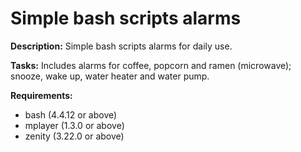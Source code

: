 # Simple bash scripts alarms
**Description:**
Simple bash scripts alarms for daily use.

**Tasks:**
Includes alarms for coffee, popcorn and ramen (microwave); snooze, wake up, water heater and water pump.

**Requirements:**

- bash (4.4.12 or above)
- mplayer (1.3.0 or above)
- zenity (3.22.0 or above)
